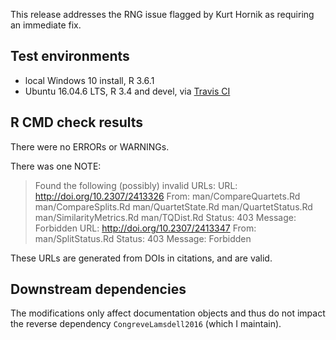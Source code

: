 This release addresses the RNG issue flagged by Kurt Hornik as requiring an 
immediate fix.

## Test environments
* local Windows 10 install, R 3.6.1
* Ubuntu 16.04.6 LTS, R 3.4 and devel, via [Travis CI](https://travis-ci.org/ms609/Quartet)

## R CMD check results
There were no ERRORs or WARNINGs.

There was one NOTE:

> Found the following (possibly) invalid URLs:
>   URL: http://doi.org/10.2307/2413326
>     From: man/CompareQuartets.Rd
>           man/CompareSplits.Rd
>           man/QuartetState.Rd
>           man/QuartetStatus.Rd
>           man/SimilarityMetrics.Rd
>           man/TQDist.Rd
>     Status: 403
>     Message: Forbidden
>   URL: http://doi.org/10.2307/2413347
>     From: man/SplitStatus.Rd
>     Status: 403
>     Message: Forbidden

These URLs are generated from DOIs in citations, and are valid.

## Downstream dependencies

The modifications only affect documentation objects and thus do not impact
the reverse dependency `CongreveLamsdell2016` (which I maintain).
